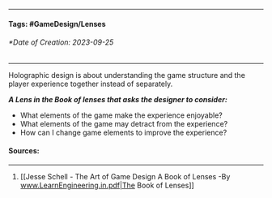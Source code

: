 __________________________________________________________________________
#### **Tags:** #GameDesign/Lenses  
###### *Date of Creation: 2023-09-25
__________________________________________________________________________

Holographic design is about understanding the game structure and the player experience together instead of separately. 

***A Lens in the Book of lenses that asks the designer to consider:***
- What elements of the game make the experience enjoyable?
- What elements of the game may detract from the experience?
- How can I change game elements to improve the experience?
#### Sources:
__________________________________________________________________________
1. [[Jesse Schell - The Art of Game Design A Book of Lenses -By www.LearnEngineering.in.pdf|The Book of Lenses]]